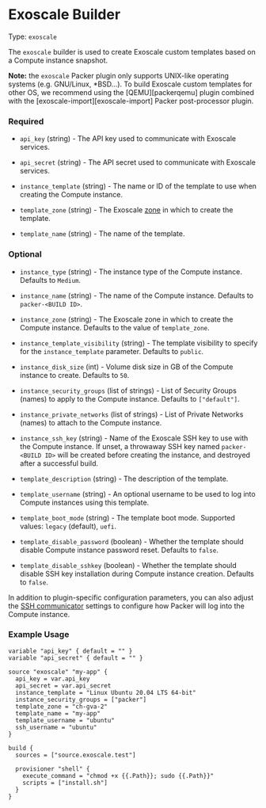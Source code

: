 # Exoscale Builder

Type: `exoscale`

The `exoscale` builder is used to create Exoscale custom templates based on a
Compute instance snapshot.

**Note:** the `exoscale` Packer plugin only supports UNIX-like operating
systems (e.g. GNU/Linux, \*BSD...). To build Exoscale custom templates for
other OS, we recommend using the [QEMU][packerqemu] plugin combined with the
[exoscale-import][exoscale-import] Packer post-processor plugin.


### Required

- `api_key` (string) - The API key used to communicate with Exoscale services.

- `api_secret` (string) - The API secret used to communicate with Exoscale
  services.

- `instance_template` (string) - The name or ID of the template to use when
  creating the Compute instance.

- `template_zone` (string) - The Exoscale [zone][zones] in which to create the
  template.

- `template_name` (string) - The name of the template.


### Optional

- `instance_type` (string) - The instance type of the Compute instance.
  Defaults to `Medium`.

- `instance_name` (string) - The name of the Compute instance.
  Defaults to `packer-<BUILD ID>`.

- `instance_zone` (string) - The Exoscale zone in which to create the Compute
  instance. Defaults to the value of `template_zone`.

- `instance_template_visibility` (string) - The template visibility to specify
  for the `instance_template` parameter. Defaults to `public`.

- `instance_disk_size` (int) - Volume disk size in GB of the Compute instance
  to create. Defaults to `50`.

- `instance_security_groups` (list of strings) - List of Security Groups
  (names) to apply to the Compute instance. Defaults to `["default"]`.

- `instance_private_networks` (list of strings) - List of Private Networks
  (names) to attach to the Compute instance.

- `instance_ssh_key` (string) - Name of the Exoscale SSH key to use with the
  Compute instance. If unset, a throwaway SSH key named `packer-<BUILD ID>`
  will be created before creating the instance, and destroyed after a
  successful build.

- `template_description` (string) - The description of the template.

- `template_username` (string) - An optional username to be used to log into
  Compute instances using this template.

- `template_boot_mode` (string) - The template boot mode. Supported values:
  `legacy` (default), `uefi`.

- `template_disable_password` (boolean) - Whether the template should disable
  Compute instance password reset. Defaults to `false`.

- `template_disable_sshkey` (boolean) - Whether the template should disable
  SSH key installation during Compute instance creation. Defaults to `false`.

In addition to plugin-specific configuration parameters, you can also adjust
the [SSH communicator][packerssh] settings to configure how Packer will log
into the Compute instance.


### Example Usage

```hcl
variable "api_key" { default = "" }
variable "api_secret" { default = "" }

source "exoscale" "my-app" {
  api_key = var.api_key
  api_secret = var.api_secret
  instance_template = "Linux Ubuntu 20.04 LTS 64-bit"
  instance_security_groups = ["packer"]
  template_zone = "ch-gva-2"
  template_name = "my-app"
  template_username = "ubuntu"
  ssh_username = "ubuntu"
}

build {
  sources = ["source.exoscale.test"]

  provisioner "shell" {
    execute_command = "chmod +x {{.Path}}; sudo {{.Path}}"
    scripts = ["install.sh"]
  }
}
```


[packerssh]: https://www.packer.io/docs/communicators/ssh/
[zones]: https://www.exoscale.com/datacenters/
